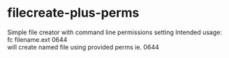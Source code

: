 # filecreate-plus-perms
Simple file creator with command line permissions setting 
Intended usage: 
fc filename.ext 0644  
will create named file using provided perms ie. 0644  
